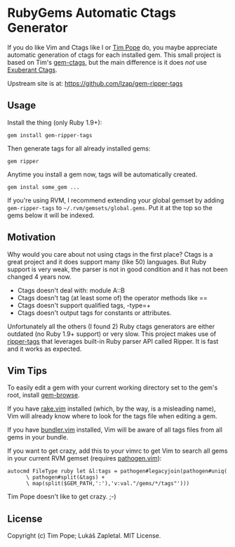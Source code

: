 RubyGems Automatic Ctags Generator
==================================

If you do like Vim and Ctags like I or [Tim Pope][] do, you maybe appreciate
automatic generation of ctags for each installed gem. This small project is
based on Tim's [gem-ctags][], but the main difference is it does *not* use
[Exuberant Ctags][].

Upstream site is at: https://github.com/lzap/gem-ripper-tags

Usage
-----

Install the thing (only Ruby 1.9+):

    gem install gem-ripper-tags

Then generate tags for all already installed gems:

    gem ripper

Anytime you install a gem now, tags will be automatically created.

    gem instal some_gem ...

If you're using RVM, I recommend extending your global gemset by adding
`gem-ripper-tags` to `~/.rvm/gemsets/global.gems`.  Put it at the top so the
gems below it will be indexed.

Motivation
----------

Why would you care about not using ctags in the first place? Ctags is a great
project and it does support many (like 50) languages. But Ruby support is very
weak, the parser is not in good condition and it has not been changed 4 years
now.

 * Ctags doesn't deal with: module A::B
 * Ctags doesn't tag (at least some of) the operator methods like ==
 * Ctags doesn't support qualified tags, -type=+
 * Ctags doesn't output tags for constants or attributes.

Unfortunately all the others (I found 2) Ruby ctags generators are either
outdated (no Ruby 1.9+ support) or very slow. This project makes use of
[ripper-tags][] that leverages built-in Ruby parser API called Ripper. It is
fast and it works as expected.

Vim Tips
--------

To easily edit a gem with your current working directory set to the
gem's root, install [gem-browse][].

If you have [rake.vim][] installed (which, by the way, is a misleading
name), Vim will already know where to look for the tags file when
editing a gem.

If you have [bundler.vim][] installed, Vim will be aware of all tags
files from all gems in your bundle.

If you want to get crazy, add this to your vimrc to get Vim to search
all gems in your current RVM gemset (requires [pathogen.vim][]):

    autocmd FileType ruby let &l:tags = pathogen#legacyjoin(pathogen#uniq(
          \ pathogen#split(&tags) +
          \ map(split($GEM_PATH,':'),'v:val."/gems/*/tags"')))

Tim Pope doesn't like to get crazy. ;-)

License
-------

Copyright (c) Tim Pope; Lukáš Zapletal. MIT License.

[Tim Pope]: http://tpo.pe/
[Exuberant Ctags]: http://ctags.sourceforge.net/
[gem-ctags]: https://github.com/tpope/gem-ctags
[gem-browse]: https://github.com/tpope/gem-browse
[bundler.vim]: https://github.com/tpope/vim-bundler
[pathogen.vim]: https://github.com/tpope/vim-pathogen
[rake.vim]: https://github.com/tpope/vim-rake
[ripper-tags]: https://github.com/tmm1/ripper-tags
